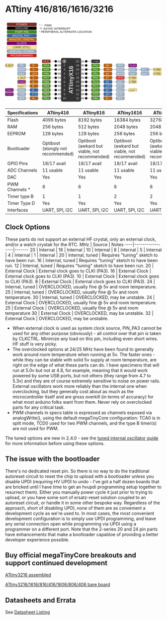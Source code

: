 # ATtiny 416/816/1616/3216
![x16 Pin Mapping](ATtiny_x16.gif "Arduino Pin Mapping for ATtiny x16")

 Specifications |  ATtiny416  |  ATtiny816  |    ATtiny1616   |   ATtiny3216
----------------|-------------|-------------|-----------------| -------------
Flash           |  4096 bytes |  8192 bytes |     16384 bytes | 32768 bytes
RAM             |   256 bytes |   512 bytes |      2048 bytes |  2048 bytes
EEPROM          |   128 bytes |   128 bytes |       256 bytes |   256 bytes
Bootloader | Optiboot (stongly not recommended)| Optiboot (awkard but viable, not recommended) | Optiboot (awkard but viable, not recommended) | Optiboot (awkard but viable, not recommended)
GPIO Pins       | 18/17 avail | 18/17 avail |     18/17 avail | 18/17 avail
ADC Channels    | 11 usable   | 11 usable   |       11 usable |   11 usable
DAC             |         Yes |         Yes |             Yes |         Yes
PWM Channels *  |           8 |           8 |               8 |           8
Timer type B    |           1 |           1 |               2 |           2
Timer Type D    |         Yes |         Yes |             Yes |         Yes
Interfaces | UART, SPI, I2C | UART, SPI, I2C | UART, SPI, I2C | UART, SPI, I2C

## Clock Options
These parts do not support an external HF crystal, only an external clock, and/or a watch crystak for the RTC.
 MHz | Source          | Notes
 ----|-----------------|-------
  20 | Internal        |
  16 | Internal        |
  10 | Internal        |
   8 | Internal        |
   5 | Internal        |
   4 | Internal        |
   1 | Internal        |
  20 | Internal, tuned | Requires "tuning" sketch to have been run.
  16 | Internal, tuned | Requires "tuning" sketch to have been run.
  12 | Internal, tuned | Requires "tuning" sketch to have been run.
  20 | External Clock  | External clock goes to CLKI (PA3).
  16 | External Clock  | External clock goes to CLKI (PA3).
  10 | External Clock  | External clock goes to CLKI (PA3).
   8 | External Clock  | External clock goes to CLKI (PA3).
  24 | Internal, tuned | OVERCLOCKED, usually fine @ 5v and room temperature.
  25 | Internal, tuned | OVERCLOCKED, usually fine @ 5v and room temperature.
  30 | Internal, tuned | OVERCLOCKED, may be unstable.
  24 | External Clock  | OVERCLOCKED, usually fine @ 5v and room temperature.
  25 | External Clock  | OVERCLOCKED, usually fine @ 5v and room temperature
  30 | External Clock  | OVERCLOCKED, may be unstable.
  32 | External Clock  | OVERCLOCKED, may be unstable.
  

* When external clock is used as system clock source, PIN_PA3 cannot be used for any other purpose (obviously) - all control over that pin is taken by CLKCTRL.  Minimize any load on this pin, including even short wires. HF stuff is very picky.
* The overclocked options at 24/25 MHz have been found to generally work around room temperature when running at 5v. The faster ones - while they can be stable with solid 5v supply at room temperature, are right on the edge of what these parts can do. I have specimens that will run at 5.0v but not at 4.8, for example, meaning that it would work powered by some USB ports, but not others (they range from 4.7 to 5.3v) and they are of course extremely sensitive to noise on power rails. External oscillators work more reliably than the internal one when overclocking, but they generally cost about as much as the microcontroller itself and are gross overkill (in terms of accuracy) for what most arduino folks want from them. Never rely on overclocked parts for any critical task.
* PWM channels in specs table is expressed as channels exposed via analogWrite(), using the default megaTinyCore configuration: TCA0 is in split mode, TCD0 used for two PWM channels, and the type B timer(s) are not used for PWM.

The tuned options are new in 2.4.0 - see the [tuned internal oscillator guide](Ref_Tuning.md) for more information before using these options.

## The issue with the bootloader
There's no dedicated reset pin. So there is no way to do the traditional autoreset circuit to reset the chip to upload with a bootloader unless you disable UPDI (requiring HV UPDI to undo - I've got a half dozen boards that are bricked until I have time to get an hvupdi programming setup together to resurrect them). Either you manually power cycle it just prior to trying to upload, or you have some sort of ersatz-reset solution coupled to an autoreset circuit, or handle it in some other bespoke way. Regardless of the approach, short of disabling UPDI, none of them are as convenient a development cycle as we're used to. In most cases, the most convenient development configuration is to simply use UPDI programming, and leave any serial connection open while programming via UPDI using a programmer on a different port. Note that the 2-series 20 and 24 pin parts have enhancements that make a bootloader capabloe of providing a better developer experience possible.

## Buy official megaTinyCore breakouts and support continued development
[ATtiny3216 assembled](https://www.tindie.com/products/17597/)

[ATtiny3216/1616/816/416/1606/806/406 bare board](https://www.tindie.com/products/17614/)

## Datasheets and Errata
See [Datasheet Listing](Datasheets.md)
